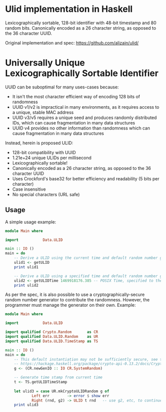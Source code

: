 # Ulid implementation in Haskell

Lexicographically sortable, 128-bit identifier with 48-bit timestamp and 80 random bits.
Canonically encoded as a 26 character string, as opposed to the 36 character UUID.

Original implementation and spec: https://github.com/alizain/ulid/


# Universally Unique Lexicographically Sortable Identifier

UUID can be suboptimal for many uses-cases because:

- It isn't the most character efficient way of encoding 128 bits of randomness
- UUID v1/v2 is impractical in many environments, as it requires access to a unique, stable MAC address
- UUID v3/v5 requires a unique seed and produces randomly distributed IDs, which can cause fragmentation in many data structures
- UUID v4 provides no other information than randomness which can cause fragmentation in many data structures

Instead, herein is proposed ULID:

- 128-bit compatibility with UUID
- 1.21e+24 unique ULIDs per millisecond
- Lexicographically sortable!
- Canonically encoded as a 26 character string, as opposed to the 36 character UUID
- Uses Crockford's base32 for better efficiency and readability (5 bits per character)
- Case insensitive
- No special characters (URL safe)


## Usage

A simple usage example:

````haskell
module Main where

import           Data.ULID

main :: IO ()
main = do
    -- Derive a ULID using the current time and default random number generator
    ulid1 <- getULID
    print ulid1

    -- Derive a ULID using a specified time and default random number generator
    ulid2 <- getULIDTime 1469918176.385 -- POSIX Time, specified to the millisecond
    print ulid2
````

As per the spec, it is also possible to use a cryptographically-secure random number generator to contribute the randomness.  However, the programmer must manage the generator on their own. Example:


````haskell
module Main where

import           Data.ULID

import qualified Crypto.Random       as CR
import qualified Data.ULID.Random    as UR
import qualified Data.ULID.TimeStamp as TS

main :: IO ()
main = do     
    -- This default instantiation may not be sufficiently secure, see the docs 
    -- https://hackage.haskell.org/package/crypto-api-0.13.2/docs/Crypto-Random.html
    g <- (CR.newGenIO :: IO CR.SystemRandom)

    -- Generate time stamp from current time
    t <- TS.getULIDTimeStamp
    
    let ulid3 = case UR.mkCryptoULIDRandom g of
            Left err        -> error $ show err
            Right (rnd, g2) -> ULID t rnd   -- use g2, etc, to continue generating secure ULIDs
    print ulid3
````